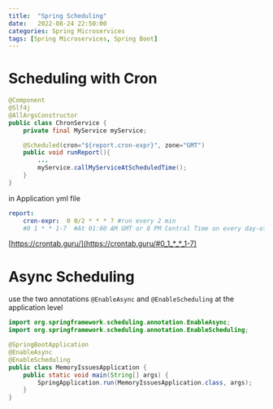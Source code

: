 ```yaml
---
title:  "Spring Scheduling"
date:   2022-08-24 22:50:00
categories: Spring Microservices
tags: [Spring Microservices, Spring Boot]
---
```


# Scheduling with Cron
```java
@Component
@Slf4j
@AllArgsConstructor
public class ChronService {
    private final MyService myService;

    @Scheduled(cron="${report.cron-expr}", zone="GMT")
    public void runReport(){
        ...
        myService.callMyServiceAtScheduledTime();
    }
}
```


in Application yml file

```yaml
report:
    cron-expr:  0 0/2 * * * ? #run every 2 min
    #0 1 * * 1-7  #At 01:00 AM GMT or 8 PM Central Time on every day-of-week from Monday through Sunday.
```

[https://crontab.guru/](https://crontab.guru/#0_1_*_*_1-7)

# Async Scheduling

use the two annotations `@EnableAsync` and `@EnableScheduling` at the application level

```java
import org.springframework.scheduling.annotation.EnableAsync;
import org.springframework.scheduling.annotation.EnableScheduling;

@SpringBootApplication
@EnableAsync
@EnableScheduling
public class MemoryIssuesApplication {
    public static void main(String[] args) {
        SpringApplication.run(MemoryIssuesApplication.class, args);
    }
}
```
